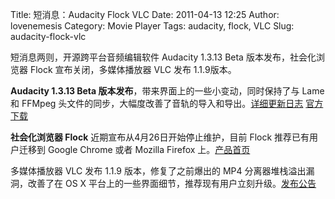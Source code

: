 Title: 短消息：Audacity Flock VLC
Date: 2011-04-13 12:25
Author: lovenemesis
Category: Movie Player
Tags: audacity, flock, VLC
Slug: audacity-flock-vlc

短消息两则，开源跨平台音频编辑软件 Audacity 1.3.13 Beta
版本发布，社会化浏览器 Flock 宣布关闭，多媒体播放器 VLC 发布 1.1.9版本。

**Audacity 1.3.13 Beta 版本发布**，带来界面上的一些小变动，同时保持了与
Lame 和 FFMpeg
头文件的同步，大幅度改善了音轨的导入和导出。[详细更新日志](http://wiki.audacityteam.org/index.php?title=Release_Notes_1.3.13)
[官方下载](http://audacity.sourceforge.net/download)

**社会化浏览器 Flock** 近期宣布从4月26日开始停止维护，目前 Flock
推荐已有用户迁移到 Google Chrome 或者 Mozilla Firefox
上。[产品首页](http://www.flock.com/)

多媒体播放器 VLC 发布 1.1.9 版本，修复了之前爆出的 MP4
分离器堆栈溢出漏洞，改善了在 OS X
平台上的一些界面细节，推荐现有用户立刻升级。[发布公告](http://www.videolan.org/vlc/releases/1.1.9.html)
